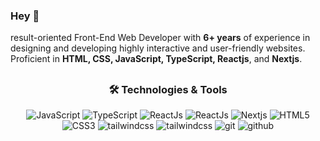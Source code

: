 ### Hey 👋

result-oriented Front-End Web Developer with **6+ years** of 
experience in designing and developing highly interactive and 
user-friendly websites. Proficient in **HTML, CSS, JavaScript, 
TypeScript, Reactjs**, and **Nextjs**. 
##
<!--
 ### 🛠️ Technologies & Tools
-->
<div align="center">
<h3>🛠️ Technologies & Tools</h3>
</div>

<p align="center"> 
   <img alt="JavaScript" src="https://img.shields.io/badge/javascript-%23323330.svg?&style=for-the-badge&logo=javascript&logoColor=%23F7DF1E" />
  <img alt="TypeScript" src="https://img.shields.io/badge/TypeScript-007ACC?style=for-the-badge&logo=typescript&logoColor=white" />
     <img alt="ReactJs" src="https://img.shields.io/badge/jquery-%230769AD.svg?style=for-the-badge&logo=jquery&logoColor=white" />

   <img alt="ReactJs" src="https://img.shields.io/badge/React-20232A?style=for-the-badge&logo=react&logoColor=61DAFB" />
   <img alt="Nextjs" src="https://img.shields.io/badge/NextJS-black?style=for-the-badge&logo=next.js&logoColor=white" />
   <img alt="HTML5" src="https://img.shields.io/badge/html5-%23E34F26.svg?&style=for-the-badge&logo=html5&logoColor=white" />
 <img alt="CSS3" src="https://img.shields.io/badge/css3-%231572B6.svg?&style=for-the-badge&logo=css3&logoColor=white" />
  <img alt="tailwindcss" src="https://img.shields.io/badge/tailwindcss-%2338B2AC.svg?style=for-the-badge&logo=tailwind-css&logoColor=white" />
  <img alt="tailwindcss" src="https://img.shields.io/badge/Prisma-3982CE?style=for-the-badge&logo=Prisma&logoColor=white" />
    <img alt="git" src="https://img.shields.io/badge/GIT-E44C30?style=for-the-badge&logo=git&logoColor=white" />
 <img alt="github" src="https://img.shields.io/badge/GitHub-100000?style=for-the-badge&logo=github&logoColor=white" />
    
  <!-- <img alt="MongoDB" src="https://img.shields.io/badge/MongoDB-white?style=for-the-badge&logo=mongodb&logoColor=4EA94B" />
   -->
</p>



<!--
**sably/sably** is a ✨ _special_ ✨ repository because its `README.md` (this file) appears on your GitHub profile.

Here are some ideas to get you started:

- 🔭 I’m currently working on ...
- 🌱 I’m currently learning ...
- 👯 I’m looking to collaborate on ...
- 🤔 I’m looking for help with ...
- 💬 Ask me about ...
- 📫 How to reach me: ...
- 😄 Pronouns: ...
- ⚡ Fun fact: ...
-->

